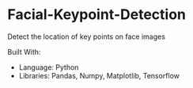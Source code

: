 # Facial-Keypoint-Detection
Detect the location of key points on face images

Built With: 
* Language:  Python
* Libraries: Pandas, Numpy, Matplotlib, Tensorflow

  
